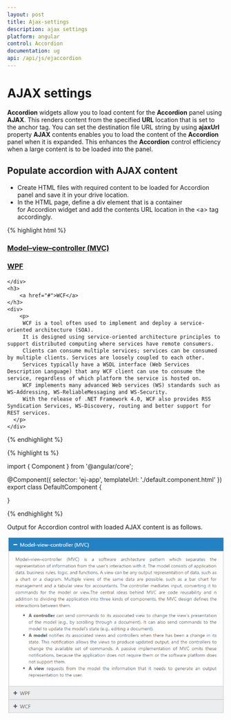 ```yaml
---
layout: post
title: Ajax-settings
description: ajax settings
platform: angular
control: Accordion 
documentation: ug
api: /api/js/ejaccordion
---
```


# AJAX settings

**Accordion** widgets allow you to load content for the **Accordion** panel using **AJAX**. This renders content from the specified **URL** location that is set to the anchor tag. You can set the destination file URL string by using **ajaxUrl** property **AJAX** contents enables you to load the content of the **Accordion** panel when it is expanded. This enhances the **Accordion** control efficiency when a large content is to be loaded into the panel.

## Populate accordion with AJAX content

* Create HTML files with required content to be loaded for Accordion panel and save it in your drive location.
* In the HTML page, define a div element that is a container for Accordion widget and add the contents URL location in the &lt;a&gt; tag accordingly.

{% highlight html %}

<ej-accordion>
    <h3>
        <a href="mvccontent.html">Model–view–controller (MVC)</a>
    </h3>
    <div>
        </div>
    <h3>
        <a href="wpfcontent.html">WPF</a>
    </h3>
    <div>
        
    </div>
    <h3>
        <a href="#">WCF</a>
    </h3>
    <div>
        <p>
         WCF is a tool often used to implement and deploy a service-oriented architecture (SOA). 
         It is designed using service-oriented architecture principles to support distributed computing where services have remote consumers. 
         Clients can consume multiple services; services can be consumed by multiple clients. Services are loosely coupled to each other. 
         Services typically have a WSDL interface (Web Services Description Language) that any WCF client can use to consume the service, regardless of which platform the service is hosted on. 
         WCF implements many advanced Web services (WS) standards such as WS-Addressing, WS-ReliableMessaging and WS-Security. 
         With the release of .NET Framework 4.0, WCF also provides RSS Syndication Services, WS-Discovery, routing and better support for REST services.
      </p>
    </div>
</ej-accordion>

{% endhighlight %}

{% highlight ts %}

import { Component } from '@angular/core';

@Component({
  selector: 'ej-app',
  templateUrl: './default.component.html'
})
export class DefaultComponent { 
    
}

{% endhighlight %}

Output for Accordion control with loaded AJAX content is as follows.



![](Ajax-settings_images/Ajax-settings_img1.png)

